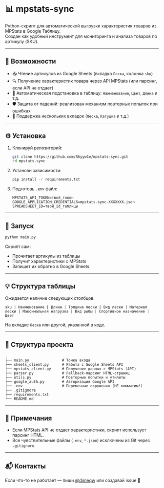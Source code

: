 
# 📊 mpstats-sync

Python-скрипт для автоматической выгрузки характеристик товаров из MPStats в Google Таблицу.  
Создан как удобный инструмент для мониторинга и анализа товаров по артикулу (SKU).

---

## 🚀 Возможности

- 📥 Чтение артикулов из Google Sheets (вкладка `Леска`, колонка `sku`)
- 🔍 Получение характеристик товара через API MPStats (или парсинг, если API не отдает)
- 🧠 Автоматическая подстановка в таблицу: `Наименование`, `Цвет`, `Длина` и т.д.
- 🛡️ Защита от падений: реализован механизм повторных попыток при ошибках
- 🔁 Поддержка нескольких вкладок (`Леска`, `Катушка` и т.д.)

---

## ⚙️ Установка

1. Клонируй репозиторий:
   ```bash
   git clone https://github.com/Shyyw1e/mpstats-sync.git
   cd mpstats-sync
    ```

2. Установи зависимости:

   ```bash
   pip install -r requirements.txt
   ```

3. Подготовь `.env` файл:

   ```
   MPSTATS_API_TOKEN=твой_токен
   GOOGLE_APPLICATION_CREDENTIALS=mpstats-sync-XXXXXXX.json
   SPREADSHEET_ID=твой_id_таблицы
   ```

---

## 🧪 Запуск

```bash
python main.py
```

Скрипт сам:

* Прочитает артикулы из таблицы
* Получит характеристики с MPStats
* Запишет их обратно в Google Sheets

---

## 💡 Структура таблицы

Ожидается наличие следующих столбцов:

```
sku | Наименование | Длина | Толщина лески | Вид лески | Материал лески | Максимальная нагрузка | Вид рыбы | Спортивное назначение | Цвет
```

На вкладке `Леска` или другой, указанной в коде.

---

## 📁 Структура проекта

```
.
├── main.py               # Точка входа
├── sheets_client.py      # Работа с Google Sheets API
├── mpstats_client.py     # Получение данных с MPStats (API)
├── parser.py             # Fallback-парсинг HTML-страниц
├── utils.py              # Повторные попытки и утилиты
├── google_auth.py        # Авторизация Google API
├── .env                  # Переменные окружения (НЕ коммитим!)
├── .gitignore
├── requirements.txt
└── README.md
```

---

## 🧷 Примечания

* Если MPStats API не отдает характеристики, скрипт использует парсинг HTML.
* Все чувствительные файлы (`.env`, `*.json`) исключены из Git через `.gitignore`.

---

## 📬 Контакты

Если что-то не работает — пиши [@dimeqw](https://t.me/dimeqw) или создавай issue 🙌


